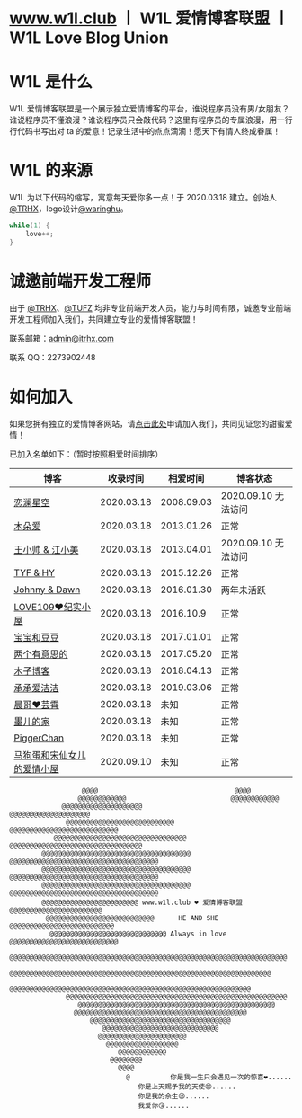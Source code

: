 # www.w1l.club 丨 W1L 爱情博客联盟 丨 W1L Love Blog Union

# W1L 是什么

W1L 爱情博客联盟是一个展示独立爱情博客的平台，谁说程序员没有男/女朋友？谁说程序员不懂浪漫？谁说程序员只会敲代码？这里有程序员的专属浪漫，用一行行代码书写出对 ta 的爱意！记录生活中的点点滴滴！愿天下有情人终成眷属！

# W1L 的来源

W1L 为以下代码的缩写，寓意每天爱你多一点！于 2020.03.18 建立。创始人[@TRHX](https://github.com/TRHX)，logo设计[@waringhu](https://github.com/waringhu)。

```c
while(1) {
	love++;
}
```

# 诚邀前端开发工程师

由于 [@TRHX](https://github.com/TRHX)、[@TUFZ](https://github.com/TUFZ) 均非专业前端开发人员，能力与时间有限，诚邀专业前端开发工程师加入我们，共同建立专业的爱情博客联盟！

联系邮箱：admin@itrhx.com

联系 QQ：2273902448

# 如何加入

如果您拥有独立的爱情博客网站，请[点击此处](https://github.com/W1LUnion/w1lunion.github.io/issues/1)申请加入我们，共同见证您的甜蜜爱情！

已加入名单如下：（暂时按照相爱时间排序）

|  博客  |  收录时间  |  相爱时间  |  博客状态  |
| ------ | ------ | ------ | ------ |
|  [恋澜星空](https://yaolan.mazefeng.com/blog/)  |  2020.03.18  |  2008.09.03  |  2020.09.10 无法访问  |
|  [木朵爱](http://www.muduoai.cn/)               |  2020.03.18  |  2013.01.26  | 正常        |
|  [王小帅 & 江小美](https://foreverstory.cn/)    |  2020.03.18  |  2013.04.01  |  2020.09.10 无法访问  |
|  [TYF & HY](https://www.tyfhy.cn/)             |  2020.03.18  |  2015.12.26  |  正常       |
|  [Johnny & Dawn](https://iamjohnnyzhuang.github.io/LoveRecord/iloveu.html)  |  2020.03.18  |  2016.01.30  |  两年未活跃  |
|  [LOVE109❤️纪实小屋](https://www.love109.cn/)  |  2020.03.18  |  2016.10.9   |  正常       |
|  [宝宝和豆豆](https://www.myann.cn/)            |  2020.03.18  |  2017.01.01  |  正常       |
|  [两个有意思的](https://dxq520.cn/)             |  2020.03.18  |  2017.05.20  |  正常       |
|  [木子博客](https://muuzi.cn/)                  |  2020.03.18  |  2018.04.13  |  正常       |
|  [承承爱洁洁](https://cc2jj.cn/)                |  2020.03.18  |  2019.03.06  |  正常       |
|  [晨哥❤️芸霄](https://www.fengyunxiao.cn/)     |  2020.03.18  |  未知         | 正常        |
|  [墨儿的家](https://www.chenxiaomo.com/)       |  2020.03.18  |  未知         | 正常        |
|  [PiggerChan](https://www.piggerchan.com/)    |  2020.03.18  |  未知         | 正常        |
|  [马狗蛋和宋仙女儿的爱情小屋](http://www.sdlnihao.com/)    |  2020.09.10  |  未知         | 正常        |

```
				  @@@@                                  @@@@
			     @@@@@@@@@@@@                          @@@@@@@@@@@@
			 @@@@@@@@@@@@@@@@@@@@                   @@@@@@@@@@@@@@@@@@@@
		      @@@@@@@@@@@@@@@@@@@@@@@@@@@           @@@@@@@@@@@@@@@@@@@@@@@@@@@
		   @@@@@@@@@@@@@@@@@@@@@@@@@@@@@@@@@     @@@@@@@@@@@@@@@@@@@@@@@@@@@@@@@@@
		@@@@@@@@@@@@@@@@@@@@@@@@@@@@@@@@@@@@@   @@@@@@@@@@@@@@@@@@@@@@@@@@@@@@@@@@@@@
		@@@@@@@@@@@@@@@@@@@@@@@@@@@@@@@@@@@@@   @@@@@@@@@@@@@@@@@@@@@@@@@@@@@@@@@@@@@
		@@@@@@@@@@@@@@@@@@@@@@@@@@@@@@@@@@@@@   @@@@@@@@@@@@@@@@@@@@@@@@@@@@@@@@@@@@@
		@@@@@@@@@@@@@@@@@@@@@@@@ www.w1l.club ❤️ 爱情博客联盟 @@@@@@@@@@@@@@@@@@@@@@@
		 @@@@@@@@@@@@@@@@@@@@@@@@@@@      HE AND SHE     @@@@@@@@@@@@@@@@@@@@@@@@@@
		  @@@@@@@@@@@@@@@@@@@@@@@@@@@@@ Always in love @@@@@@@@@@@@@@@@@@@@@@@@@@@
		   @@@@@@@@@@@@@@@@@@@@@@@@@@@@@@@@@@@@@@@@@@@@@@@@@@@@@@@@@@@@@@@@@@@@@
		      @@@@@@@@@@@@@@@@@@@@@@@@@@@@@@@@@@@@@@@@@@@@@@@@@@@@@@@@@@@@@@@@@
			@@@@@@@@@@@@@@@@@@@@@@@@@@@@@@@@@@@@@@@@@@@@@@@@@@@@@@@@@@@@
			  @@@@@@@@@@@@@@@@@@@@@@@@@@@@@@@@@@@@@@@@@@@@@@@@@@@@@@@
			     @@@@@@@@@@@@@@@@@@@@@@@@@@@@@@@@@@@@@@@@@@@@@@@@@
				@@@@@@@@@@@@@@@@@@@@@@@@@@@@@@@@@@@@@@@@@@@
				    @@@@@@@@@@@@@@@@@@@@@@@@@@@@@@@@@@@
				       @@@@@@@@@@@@@@@@@@@@@@@@@@@@@
					  @@@@@@@@@@@@@@@@@@@@@@
					    @@@@@@@@@@@@@@@@@@
					       @@@@@@@@@@@@
						 @@@@@@@@
						   @@@@
						     @          你是我一生只会遇见一次的惊喜❤️......
								你是上天赐予我的天使😍......
								你是我的余生😉......
								我爱你😘......
```
